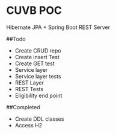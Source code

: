# CUVB POC
Hibernate JPA + Spring Boot REST Server

##Todo
 * Create CRUD repo
 * Create insert Test
 * Create GET test
 * Service layer
 * Service layer tests
 * REST Layer
 * REST Tests
 * Eligibility end point

##Completed
* Create DDL classes
* Access H2